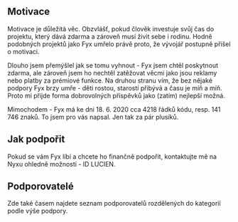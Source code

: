 ## Motivace
Motivace je důležitá věc. Obzvlášť, pokud člověk investuje svůj čas do projektu, který dává zdarma a zároveň musí živit sebe i rodinu. Hodně podobných projektů jako Fyx umřelo právě proto, že vývojář postupně přišel o motivaci.

Dlouho jsem přemýšlel jak se tomu vyhnout - Fyx jsem chtěl poskytnout zdarma, ale zároveň jsem ho nechtěl zatěžovat věcmi jako jsou reklamy nebo platby za prémiové funkce. Na druhou stranu vím, že bez nějaké podpory Fyx brzy umře - děti rostou, starostí přibývá a času je míň a míň. Proto mi přijde forma dobrovolných příspěvků jako (zatím) nejlepší možná.

Mimochodem - Fyx má ke dni 18. 6. 2020 cca 4218 řádků kódu, resp. 141 746 znaků. To jsem pro vás napsal. Jen tak za pár plusíků. 

## Jak podpořit
Pokud se vám Fyx líbí a chcete ho finančně podpořit, kontaktujte mě na Nyxu ohledně možností - ID LUCIEN.

## Podporovatelé
Zde také časem najdete seznam podporovatelů rozdělených do kategorií podle výše podpory.